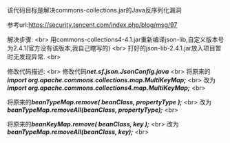 该代码目标是解决commons-collections.jar的Java反序列化漏洞 

参考url:https://security.tencent.com/index.php/blog/msg/97 

解决步骤: \<br>
用commons-collections4-4.1.jar重新编译json-lib,自定义版本号为2.4.1(官方没有该版本,我自己瞎写的) \<br>
打好的json-lib-2.4.1.jar放入项目暂时无发现异常. \<br>

修改代码描述: \<br>
修改代码***net.sf.json.JsonConfig.java*** \<br>
将原来的***import org.apache.commons.collections.map.MultiKeyMap;*** \<br>
改为***import org.apache.commons.collections4.map.MultiKeyMap;*** \<br>

将原来的***beanTypeMap.remove( beanClass, propertyType );*** \<br>
改为***beanTypeMap.removeAll(beanClass, propertyType);*** \<br>

将原来的***beanKeyMap.remove( beanClass, key );*** \<br>
改为***beanTypeMap.removeAll(beanClass, key);*** \<br>